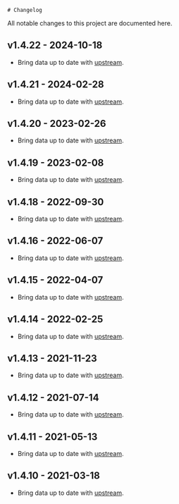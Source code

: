 	# Changelog
All notable changes to this project are documented here.

## v1.4.22 - 2024-10-18
* Bring data up to date with [upstream](https://github.com/google/libphonenumber/releases/tag/v8.13.47).

## v1.4.21 - 2024-02-28
* Bring data up to date with [upstream](https://github.com/google/libphonenumber/releases/tag/v8.13.31).

## v1.4.20 - 2023-02-26
* Bring data up to date with [upstream](https://github.com/google/libphonenumber/releases/tag/v8.13.6).

## v1.4.19 - 2023-02-08
* Bring data up to date with [upstream](https://github.com/google/libphonenumber/releases/tag/v8.13.5).

## v1.4.18 - 2022-09-30
* Bring data up to date with [upstream](https://github.com/google/libphonenumber/releases/tag/v8.12.55).

## v1.4.16 - 2022-06-07
* Bring data up to date with [upstream](https://github.com/google/libphonenumber/releases/tag/v8.12.49).

## v1.4.15 - 2022-04-07
* Bring data up to date with [upstream](https://github.com/google/libphonenumber/releases/tag/v8.12.46).

## v1.4.14 - 2022-02-25
* Bring data up to date with [upstream](https://github.com/google/libphonenumber/releases/tag/v8.12.44).

## v1.4.13 - 2021-11-23
* Bring data up to date with [upstream](https://github.com/google/libphonenumber/releases/tag/v8.12.37).

## v1.4.12 - 2021-07-14
* Bring data up to date with [upstream](https://github.com/google/libphonenumber/releases/tag/v8.12.27).

## v1.4.11 - 2021-05-13
* Bring data up to date with [upstream](https://github.com/google/libphonenumber/releases/tag/v8.12.22).

## v1.4.10 - 2021-03-18
* Bring data up to date with [upstream](https://github.com/google/libphonenumber/releases/tag/v8.12.20).
